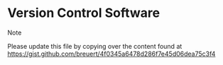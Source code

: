 # Version Control Software

> [!NOTE]
> Please update this file by copying over the content found at https://gist.github.com/breuert/4f0345a6478d286f7e45d06dea75c3f4
